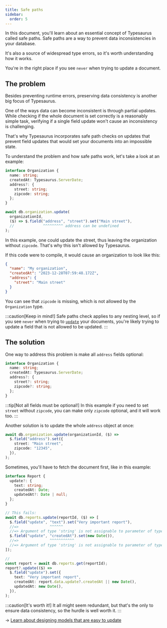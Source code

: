 ```yaml
---
title: Safe paths
sidebar:
  order: 5
---
```


In this document, you'll learn about an essential concept of Typesaurus called safe paths. Safe paths are a way to prevent data inconsistencies in your database.

It's also a source of widespread type errors, so it's worth understanding how it works.

You're in the right place if you see `never` when trying to update a document.

## The problem

Besides preventing runtime errors, preserving data consistency is another big focus of Typesaurus.

One of the ways data can become inconsistent is through partial updates. While checking if the whole document is set correctly is a reasonably simple task, verifying if a single field update won't cause an inconsistency is challenging.

That's why Typesaurus incorporates safe path checks on updates that prevent field updates that would set your documents into an impossible state.

To understand the problem and how safe paths work, let's take a look at an example:

```ts
interface Organization {
  name: string;
  createdAt: Typesaurus.ServerDate;
  address?: {
    street: string;
    zipcode: string;
  };
}

await db.organization.update(
  organizationId,
  ($) => $.field("address", "street").set("Main street"),
  //             ^^^^^^^^^ address can be undefined
);
```

In this example, one could update the street, thus leaving the organization without `zipcode`. That's why this isn't allowed by Typesaurus.

If this code were to compile, it would cause an organization to look like this:

```json
{
  "name": "My organization",
  "createdAt": "2023-12-28T07:59:48.172Z",
  "address": {
    "street": "Main street"
  }
}
```

You can see that `zipcode` is missing, which is not allowed by the `Organization` type.

:::caution[Keep in mind!]
Safe paths check applies to any nesting level, so if you see `never` when trying to [`update`](/api/writing/update/) your documents, you're likely trying to update a field that is not allowed to be updated.
:::

## The solution

One way to address this problem is make all `address` fields optional:

```ts
interface Organization {
  name: string;
  createdAt: Typesaurus.ServerDate;
  address?: {
    street?: string;
    zipcode?: string;
  };
}
```

:::tip[Not all fields must be optional!]
In this example if you need to set `street` without `zipcode`, you can make only `zipcode` optional, and it will work too.
:::

Another solution is to update the whole `address` object at once:

```ts
await db.organization.update(organizationId, ($) =>
  $.field("address").set({
    street: "Main street",
    zipcode: "12345",
  }),
);
```

Sometimes, you'll have to fetch the document first, like in this example:

```ts
interface Report {
  update?: {
    text: string;
    createdAt: Date;
    updatedAt?: Date | null;
  };
}

// This fails:
await db.reports.update(reportId, ($) => [
  $.field("update", "text").set("Very important report"),
  //=>              ^^^^^^
  //=> Argument of type 'string' is not assignable to parameter of type 'never'.
  $.field("update", "createdAt").set(new Date()),
  //=>              ^^^^^^^^^^^
  //=> Argument of type 'string' is not assignable to parameter of type 'never'.
]);

//
const report = await db.reports.get(reportId);
report?.update(($) =>
  $.field("update").set({
    text: "Very important report",
    createdAt: report.data.update?.createdAt || new Date(),
    updatedAt: new Date(),
  }),
);
```

:::caution[It's worth it!]
It all might seem redundant, but that's the only to ensure data consistency, so the hurdle is well worth it.
:::

→ [Learn about designing models that are easy to update](/type-safety/designing/#updatability)
